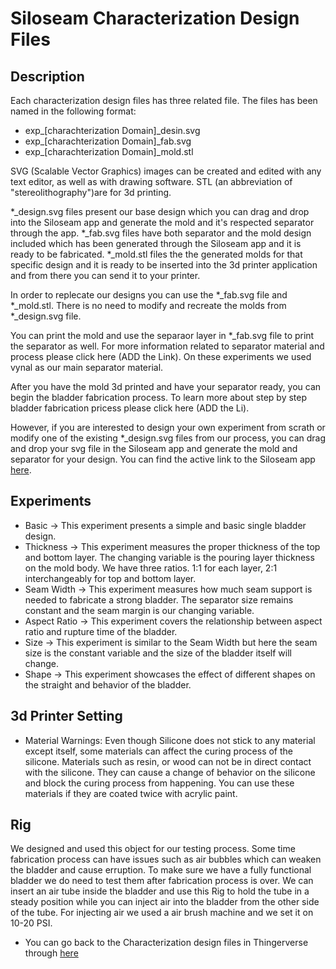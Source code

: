 # Siloseam Characterization Design Files

## Description

Each characterization design files has three related file.
The files has been named in the following format:
* exp_[charachterization Domain]_desin.svg
* exp_[charachterization Domain]_fab.svg
* exp_[charachterization Domain]_mold.stl

SVG (Scalable Vector Graphics) images can be created and edited with any text editor, as well as with drawing software.
STL (an abbreviation of "stereolithography")are for 3d printing. 

*_design.svg files present our base design which you can drag and drop into the Siloseam app and generate the mold and it's respected separator through the app. 
 *_fab.svg files have both separator and the mold design included which has been generated through the Siloseam app and it is ready to be fabricated.
 *_mold.stl files the the generated molds for that specific design and it is ready to be inserted into the 3d printer application and from there you can send it to your printer. 
 
 In order to replecate our designs you can use the *_fab.svg file and *_mold.stl. There is no need to modify and recreate the molds from *_design.svg file.
 
 You can print the mold and use the separaor layer in *_fab.svg file to print the separator as well.
 For more information related to separator material and process please click here (ADD the Link).
 On these experiments we used vynal as our main separator material.
 
 After you have the mold 3d printed and have your separator ready, you can begin the bladder fabrication process.
 To learn more about step by step bladder fabrication pricess please click here (ADD the Li).
 
 
 However, if you are interested to design your own experiment from scrath or modify one of the existing *_design.svg files from our process, you can drag and drop your svg file in the Siloseam app and generate the mold and separator for your design.
 You can find the active link to the Siloseam app [here](https://github.com/The-Hybrid-Atelier/siloseam/blob/master/tool/README_app.md).

## Experiments
* Basic -> This experiment presents a simple and basic single bladder design.
* Thickness -> This experiment measures the proper thickness of the top and bottom layer. The changing variable is the pouring layer thickness on the mold body. We have three ratios. 1:1 for each layer, 2:1 interchangeably for top and bottom layer.
* Seam Width -> This experiment measures how much seam support is needed to fabricate a strong bladder. The separator size remains constant and the seam margin is our changing variable. 
* Aspect Ratio -> This experiment covers the relationship between aspect ratio and rupture time of the bladder.
* Size -> This experiment is similar to the Seam Width but here the seam size is the constant variable and the size of the bladder itself will change. 
* Shape -> This experiment showcases the effect of different shapes on the straight and behavior of the bladder. 

## 3d Printer Setting

* Material Warnings:
Even though Silicone does not stick to any material except itself, some materials can affect the curing process of the silicone. Materials such as resin, or wood can not be in direct contact with the silicone. They can cause a change of behavior on the silicone and block the curing process from happening. You can use these materials if they are coated twice with acrylic paint. 


## Rig
We designed and used this object for our testing process. Some time fabrication process can have issues such as air bubbles which can weaken the bladder and cause erruption. To make sure we have a fully functional bladder we do need to test them after fabrication process is over.
We can insert an air tube inside the bladder and use this Rig to hold the tube in a steady position while you can inject air into the bladder from the other side of the tube. For injecting air we used a air brush machine and we set it on 10-20 PSI.


* You can go back to the Characterization design files in Thingerverse through [here](https://www.thingiverse.com/thing:4283808/files)
